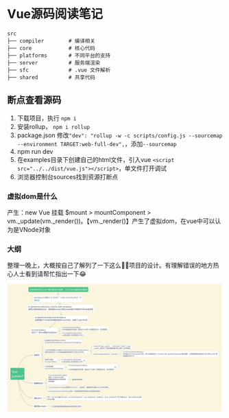 # Vue源码阅读笔记

```
src
├── compiler        # 编译相关 
├── core            # 核心代码 
├── platforms       # 不同平台的支持
├── server          # 服务端渲染
├── sfc             # .vue 文件解析
├── shared          # 共享代码
```

## 断点查看源码

1. 下载项目，执行 `npm i`
2. 安装rollup， `npm i rollup`
3. package.json 修改`"dev": "rollup -w -c scripts/config.js --sourcemap --environment TARGET:web-full-dev",`，添加`--sourcemap`
4. npm run dev
5. 在examples目录下创建自己的html文件，引入vue `<script src="../../dist/vue.js"></script>`，单文件打开调试
6. 浏览器控制台sources找到资源打断点


### 虚拟dom是什么
产生：new Vue 挂载 $mount > mountComponent > vm._update(vm._render())。【vm._render()】产生了虚拟dom，在vue中可以认为是VNode对象

### 大纲
整理一晚上，大概按自己了解列了一下这么🐂🍺项目的设计。有理解错误的地方热心人士看到请帮忙指出一下😂     

![大纲](img/map.png)
